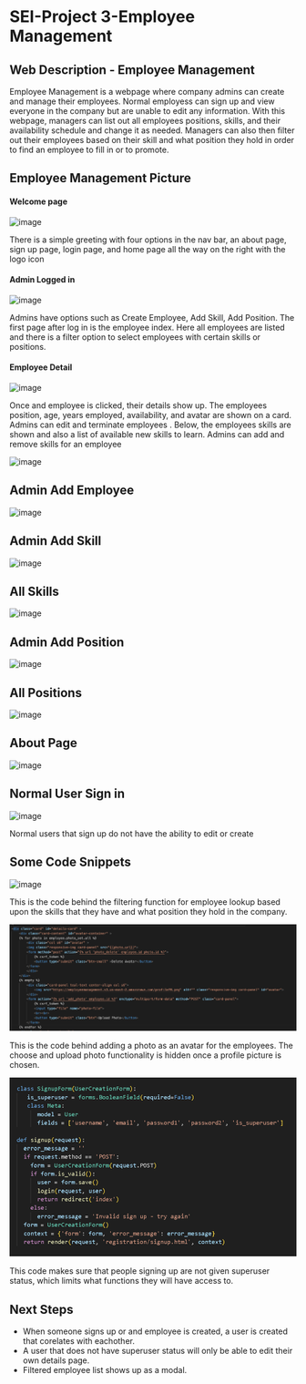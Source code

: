 <h1>SEI-Project 3-Employee Management</h1>
<h2>Web Description - Employee Management</h2>

<p>Employee Management is a webpage where company admins can create and manage their employees. Normal employess can sign up and view everyone in the company but are unable to edit any information. With this webpage, managers can list out all employees positions, skills, and their availability schedule and change it as needed. Managers can also then filter out their employees based on their skill and what position they hold in order to find an employee to fill in or to promote.</p>
<h2>Employee Management Picture</h2>
<h4>Welcome page</h4>

![image](https://github.com/sfaigon/employee_management/assets/55246409/e37858eb-ee31-49a0-81ec-30049787d464)

<p>There is a simple greeting with four options in the nav bar, an about page, sign up page, login page, and home page all the way on the right with the logo icon</p>

<h4>Admin Logged in</h4>

![image](https://github.com/sfaigon/employee_management/assets/55246409/e72b78cb-831d-457a-a1e8-13c9f5b7c803)

<p>Admins have options such as Create Employee, Add Skill, Add Position. The first page after log in is the employee index. Here all employees are listed and there is a filter option to select employees with certain skills or positions. </p>

<h4>Employee Detail</h4>

![image](https://github.com/sfaigon/employee_management/assets/55246409/95d88111-7d7b-4c87-bf2a-0b868790df17)

<p>Once and employee is clicked, their details show up. The employees position, age, years employed, availability, and avatar are shown on a card. Admins can edit and terminate employees . Below, the employees skills are shown and also a list of available new skills to learn. Admins can add and remove skills for an employee</p>

![image](https://github.com/sfaigon/employee_management/assets/55246409/e04abdf2-97a7-4f52-bf2f-128c5f9bfb70)

<h2>Admin Add Employee</h2>

![image](https://github.com/sfaigon/employee_management/assets/55246409/4a9634ab-a661-4447-a9f3-95dfbb8c2f72)

<h2>Admin Add Skill</h2>

![image](https://github.com/sfaigon/employee_management/assets/55246409/3f674990-6689-49e6-a55b-6625e3d79c7f)

<h2>All Skills</h2>

![image](https://github.com/sfaigon/employee_management/assets/55246409/199981c3-4dd6-4bb2-9e24-5634e9d45d3b)

<h2>Admin Add Position</h2>

![image](https://github.com/sfaigon/employee_management/assets/55246409/9a46ea1d-555a-42b8-aff9-9b6838c733fa)

<h2>All Positions</h2>

![image](https://github.com/sfaigon/employee_management/assets/55246409/481e047f-ba05-409f-be6b-ccf159f00fef)

<h2>About Page</h2>

![image](https://github.com/sfaigon/employee_management/assets/55246409/319c5ffd-1b71-4da5-94a4-3a247a8e28aa)

<h2>Normal User Sign in</h2>

![image](https://github.com/sfaigon/employee_management/assets/55246409/fe2463ef-a588-4fc7-b94c-604f57691d26)

<p>Normal users that sign up do not have the ability to edit or create</p>

<h2>Some Code Snippets</h2>

![image](https://github.com/sfaigon/employee_management/assets/55246409/3458db16-a387-4d7b-aa26-5e8ec63bc16e)

<p> This is the code behind the filtering function for employee lookup based upon the skills that they have and what position they hold in the company.</p>

![image](Photo-code.png)

<p> This is the code behind adding a photo as an avatar for the employees. The choose and upload photo functionality is hidden once a profile picture is chosen.</p>

![Alt text](image.png)

<p> This code makes sure that people signing up are not given superuser status, which limits what functions they will have access to.</p>

<h2>Next Steps</h2>

<ul>
    <li>When someone signs up or and employee is created, a user is created that corelates with eachother.</li>
    <li>A user that does not have superuser status will only be able to edit their own details page.</li>
    <li>Filtered employee list shows up as a modal.</li>
